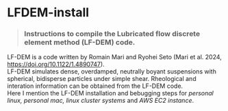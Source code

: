 # LFDEM-install
> ### Instructions to compile the Lubricated flow discrete element method (LF-DEM) code.

LF-DEM is a code written by Romain Mari and Ryohei Seto (Mari et al. 2024, https://doi.org/10.1122/1.4890747). <br>
LF-DEM simulates dense, overdamped, neutrally boyant suspensions with spherical, bidisperse particles under simple shear. Rheological and interation information can be obtained from the LF-DEM code.<br>
Here I mention the LF-DEM installation and bebugging steps for _personal linux, personal mac, linux cluster systems_ and _AWS EC2 instance_.
